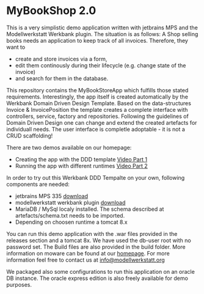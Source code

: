 # MyBookShop 2.0
This is a very simplistic demo application written with jetbrains MPS and the Modellwerkstatt Werkbank plugin. The situation is as follows: A Shop selling books needs 
an application to keep track of all invoices. Therefore, they want to 

* create and store invoices via a form, 
* edit them continously during their lifecycle (e.g. change state of the invoice)
* and search for them in the database.  

This repository contains the MyBookStoreApp which fulfills those stated requirements. Interestingly, the app itself is created automatically by the Werkbank 
Domain Driven Design Template. Based on the data-structures Invoice & InvoicePosition the template creates a complete interface with controllers, service, 
factory and repositories. Following the guidelines of Domain Driven Design one can change and extend the created artefacts for individuall needs. The user 
interface is completle adoptable - it is not a CRUD scaffolding!


There are two demos available on our homepage: 

* Creating the app with the DDD template [Video Part 1](https://www.modellwerkstatt.org/part1.mp4)
* Running the app with different runtimes [Video Part 2](https://www.modellwerkstatt.org/part2.mp4)

    

In order to try out this Werkbank DDD Tempalte on your own, following components are needed:

* jetbrains MPS 335 [download](https://www.modellwerkstatt.org/xxwerk20ddd/javaexe.zip)
* modellwerkstatt werkbank plugin [download](https://github.com/danielstieger/moware35/releases)
* MariaDB / MySql localy installed. The schema described at artefacts/schema.txt needs to be imported. 
* Depending on choosen runtime a tomcat 8.x  


You can run this demo application with the .war files provided in the releases section and a tomcat 8x. We have used the db-user root with no password set. The 
Build files are also provided in the build folder. More information on moware can be found at our [homepage](https://www.modellwerkstatt.org/moware.html). 
For more information feel free to contact us at [info@modellwerkstatt.org](mailto:info@modellwerkstatt.org)

We packaged also some configurations to run this application on an oracle DB instance. The oracle express edition is also freely available for demo purposes.  
